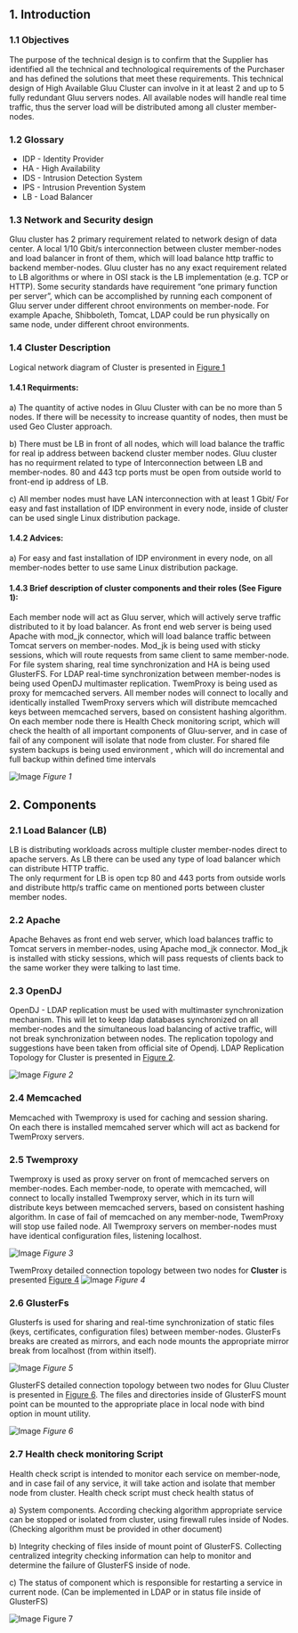 ## 1. Introduction

### 1.1 Objectives

The purpose of the technical design is to confirm that the Supplier has identified all the 
technical and technological requirements of the Purchaser and has defined the solutions that 
meet these requirements. This technical design of High Available Gluu Cluster can involve in 
it at least 2 and up to 5 fully redundant Gluu servers nodes. All available nodes will handle 
real time traffic, thus the server load will be distributed among all cluster member-nodes.


### 1.2 Glossary

* IDP - Identity Provider
* HA - High Availability
* IDS - Intrusion Detection System
* IPS - Intrusion Prevention System
* LB -  Load Balancer


### 1.3 Network and Security design

Gluu cluster has 2 primary requirement related to network design of data center. 
A local 1/10 Gbit/s interconnection between cluster member-nodes and load balancer in front of them, 
which will load balance http traffic to backend member-nodes. Gluu cluster has no any exact requirement 
related to LB algorithms or where in OSI stack is the LB implementation (e.g. TCP or HTTP). 
Some security standards have requirement “one primary function per server”, which can be accomplished 
by running each component of Gluu server under different chroot environments on member-node. 
For example Apache, Shibboleth, Tomcat, LDAP could be run physically on same node, under different chroot environments.

### 1.4  Cluster Description

Logical network diagram of Cluster is presented in [Figure 1](https://raw.githubusercontent.com/GluuFederation/docs/master/sources/img/cluster/cluster.png)

#### 1.4.1  Requirments:

a) The quantity of active nodes in Gluu Cluster with can be no more than 5 nodes. If there will be necessity to increase quantity of nodes, then must be used Geo Cluster approach.

b) There must be LB in front of all nodes, which will load balance the traffic for real ip address between backend cluster member nodes. Gluu cluster has no requirment related to type of Interconnection between LB and member-nodes. 80 and 443 tcp ports must be open from outside world to front-end ip address of LB.

c) All member nodes must have LAN interconnection with at least 1 Gbit/ For easy and fast installation of IDP environment in every node, inside of cluster can be used single Linux distribution package.

#### 1.4.2  Advices:

a) For easy and fast installation of IDP environment in every node, on all member-nodes better to use same Linux distribution package.

#### 1.4.3  Brief description of cluster components and their roles (See Figure 1):

Each member node will act as Gluu server, which will actively serve traffic distributed to it by load balancer. 
As front end web server is being used Apache with mod_jk connector, which will load balance traffic between Tomcat servers on member-nodes. Mod_jk is being used with sticky sessions, which will route requests from same client to same member-node.
For file system sharing, real time synchronization and HA is being used GlusterFS. 
For LDAP real-time synchronization between member-nodes is being used OpenDJ multimaster replication. 
TwemProxy is being used as proxy for memcached servers. All member nodes will connect to locally and identically installed TwemProxy servers which will distribute memcached keys between memcached servers, based on consistent hashing algorithm.  
On each member node there is Health Check monitoring script, which will check the health of all important components of Gluu-server, and in case of fail of any component will isolate that node from cluster.
For shared file system backups is being used environment , which will do incremental and full backup within defined time intervals

![Image](https://raw.githubusercontent.com/GluuFederation/docs/master/sources/img/cluster/cluster.png)
*Figure 1*


## 2.  Components

### 2.1 Load Balancer (LB)

LB is distributing workloads across multiple cluster member-nodes direct to apache servers. 
As LB there can be used any type of load balancer which can distribute HTTP traffic.  
The only requrment for LB is open tcp 80 and 443 ports from outside worls and distribute 
http/s traffic came on mentioned ports between cluster member nodes.

### 2.2 Apache 

Apache Behaves as front end web server, which load balances traffic to Tomcat servers in member-nodes, 
using Apache mod_jk connector. Mod_jk is installed with sticky sessions, which will pass requests of 
clients back to the same worker they were talking to last time.

### 2.3 OpenDJ

OpenDJ - LDAP replication must be used with multimaster synchronization mechanism. 
This will let to keep ldap databases synchronized on all member-nodes and the simultaneous load 
balancing of active traffic, will not break synchronization between nodes.
The replication topology and suggestions have been taken from official site of Opendj. 
LDAP Replication Topology for Cluster is presented in [Figure 2](https://raw.githubusercontent.com/GluuFederation/docs/master/sources/img/cluster/ldap.png).

![Image](https://raw.githubusercontent.com/GluuFederation/docs/master/sources/img/cluster/ldap.png)
*Figure 2* 

### 2.4 Memcached 

Memcached with Twemproxy is used for caching and session sharing.  
On each there is installed memcahed server which will act as backend for TwemProxy servers.

### 2.5  Twemproxy

Twemproxy is used as proxy server on front of memcached servers on member-nodes. 
Each member-node, to operate with memcached, will connect to locally installed Twemproxy server, 
which in its turn will distribute keys between memcached servers, based on consistent hashing algorithm. 
In case of fail of memcached on any member-node, TwemProxy will stop use failed node. 
All Twemproxy servers on member-nodes must have identical configuration files, listening localhost.
 
![Image](https://raw.githubusercontent.com/GluuFederation/docs/master/sources/img/cluster/twemproxy.png)
*Figure 3*


TwemProxy detailed connection topology between two nodes for **Cluster** is presented [Figure 4](https://raw.githubusercontent.com/GluuFederation/docs/master/sources/img/cluster/twemproxy2.png)
![Image](https://raw.githubusercontent.com/GluuFederation/docs/master/sources/img/cluster/twemproxy2.png)
*Figure 4*

### 2.6	GlusterFs

Glusterfs is used for sharing and real-time synchronization of static files (keys, certificates, configuration files) 
between member-nodes. GlusterFs breaks are created as mirrors, and each node mounts the appropriate mirror break from localhost 
(from within itself). 

![Image](https://raw.githubusercontent.com/GluuFederation/docs/master/sources/img/cluster/glusterfs.png?raw=true)
*Figure 5*


GlusterFS detailed connection topology between two nodes for Gluu Cluster is presented in [Figure 6](https://raw.githubusercontent.com/GluuFederation/docs/master/sources/img/cluster/glusterfs2.png).
The files and directories inside of GlusterFS mount point can be mounted to the appropriate place in local node with 
bind option in mount utility.

![Image](https://raw.githubusercontent.com/GluuFederation/docs/master/sources/img/cluster/glusterfs2.png)
*Figure 6*

### 2.7	Health check monitoring Script

Health check script is intended to monitor each service on member-node, 
and in case fail of any service, it will take action and isolate that member node from cluster.
Health check script must check health status of

a)	System components. According checking algorithm appropriate service can be stopped or isolated from cluster, 
	using firewall rules inside of Nodes. (Checking algorithm must be provided in other document)

b)	Integrity checking of files inside of mount point of GlusterFS. Collecting centralized integrity checking 
	information can help to monitor and determine the failure of GlusterFS inside of node.

c)	The status of component which is responsible for restarting a service in current node. 
	(Can be implemented in LDAP or in status file inside of GlusterFS)

![Image](https://raw.githubusercontent.com/GluuFederation/docs/master/sources/img/cluster/flowchart_design.png)
Figure 7



